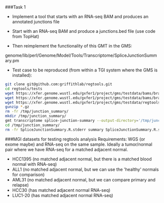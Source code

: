 ###Task 1
- Implement a tool that starts with an RNA-seq BAM and produces an annotated junctions file
 
- Start with an RNA-seq BAM and produce a junctions.bed file (use code from TopHat)

- Then reimplement the functionality of this GMT in the GMS:

genome/lib/perl/Genome/Model/Tools/Transcriptome/SpliceJunctionSummary.pm

- Test case to be reproduced (from within a TGI system where the GMS is installed):

```bash  
git clone git@github.com:griffithlab/regtools.git
cd regtools/tests
wget https://xfer.genome.wustl.edu/gxfer1/project/gms/testdata/bams/brain_vs_uhr_w_ercc/downsampled_5pc_chr22/chr22.fa.gz
wget https://xfer.genome.wustl.edu/gxfer1/project/gms/testdata/bams/brain_vs_uhr_w_ercc/downsampled_5pc_chr22/genes_chr22.gtf.gz
wget https://xfer.genome.wustl.edu/gxfer1/project/gms/testdata/regtools/test.rnaseq.bam*
gunzip *.gz
rm -fr /tmp/junction_summary/
mkdir /tmp/junction_summary/
gmt transcriptome splice-junction-summary --output-directory='/tmp/junction_summary/' --observed-junctions-bed12-file='junctions.chr22.bed' --reference-fasta-file='chr22.fa' --annotation-gtf-file='genes_chr22.gtf' --annotation-name='Ensembl'
cd /tmp/junction_summary/
rm -fr SpliceJunctionSummary.R.stderr summary SpliceJunctionSummary.R.stdout Ensembl.Junction.TranscriptExpression.top1percent.tsv Ensembl.Junction.GeneExpression.top1percent.tsv
```

###MGI datasets for testing regtools analysis
Requirements: WGS (or exome maybe) and RNA-seq on the same sample. Ideally a tumor/normal pair where we have RNA-seq for a matched adjacent normal.

- HCC1395 (no matched adjacent normal, but there is a matched blood normal with RNA-seq)
- ALL1 (no matched adjacent normal, but we can use the 'healthy' normals for comparison)
- AML31 (no matched adjacent normal, but we can compare primary and relapse)
- HCC30 (has matched adjacent normal RNA-seq)
- LUC1-20 (has matched adjacent normal RNA-seq)




